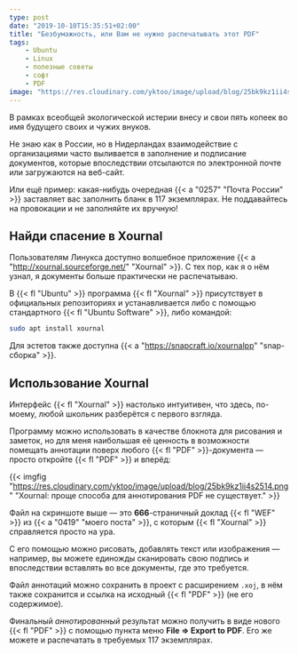 ```yaml
---
type: post
date: "2019-10-10T15:35:51+02:00"
title: "Безбумажность, или Вам не нужно распечатывать этот PDF"
tags:
    - Ubuntu
    - Linux
    - полезные советы
    - софт
    - PDF
image: "https://res.cloudinary.com/yktoo/image/upload/blog/25bk9kz1ii4s2514.png"
---
```


В рамках всеобщей экологической истерии внесу и свои пять копеек во имя будущего своих и чужих внуков.

Не знаю как в России, но в Нидерландах взаимодействие с организациями часто выливается в заполнение и подписание документов, которые впоследствии отсылаются по электронной почте или загружаются на веб-сайт.

Или ещё пример: какая-нибудь очередная {{< a "0257" "Почта России" >}} заставляет вас заполнить бланк в 117 экземплярах. Не поддавайтесь на провокации и не заполняйте их вручную!

<!--more-->

## Найди спасение в Xournal

Пользователям Линукса доступно волшебное приложение {{< a "http://xournal.sourceforge.net/" "Xournal" >}}. С тех пор, как я о нём узнал, я документы больше практически не распечатываю.

В {{< fl "Ubuntu" >}} программа {{< fl "Xournal" >}} присутствует в официальных репозиториях и устанавливается либо с помощью стандартного {{< fl "Ubuntu Software" >}}, либо командой:

```bash
sudo apt install xournal
```

Для эстетов также доступна {{< a "https://snapcraft.io/xournalpp" "snap-сборка" >}}.

## Использование Xournal

Интерфейс {{< fl "Xournal" >}} настолько интуитивен, что здесь, по-моему, любой школьник разберётся с первого взгляда.

Программу можно использовать в качестве блокнота для рисования и заметок, но для меня наибольшая её ценность в возможности помещать аннотации поверх любого {{< fl "PDF" >}}-документа — просто откройте {{< fl "PDF" >}} и вперёд:

{{< imgfig "https://res.cloudinary.com/yktoo/image/upload/blog/25bk9kz1ii4s2514.png" "Xournal: проще способа для аннотирования PDF не существует." >}}

Файл на скриншоте выше — это **666**-страничный доклад {{< fl "WEF" >}} из {{< a "0419" "моего поста" >}}, с которым {{< fl "Xournal" >}} справляется просто на ура.

С его помощью можно рисовать, добавлять текст или изображения — например, вы можете единожды сканировать свою подпись и впоследствии вставлять во все документы, где это требуется.

Файл аннотаций можно сохранить в проект с расширением `.xoj`, в нём также сохранится и ссылка на исходный {{< fl "PDF" >}} (не его содержимое).

Финальный *аннотированный* результат можно получить в виде нового {{< fl "PDF" >}} с помощью пункта меню **File ⇒ Export to PDF**. Его же можете и распечатать в требуемых 117 экземплярах.